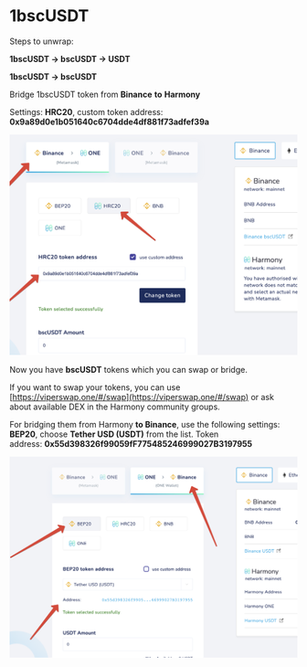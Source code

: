 # 1bscUSDT

Steps to unwrap: 

**1bscUSDT → bscUSDT → USDT**

**1bscUSDT → bscUSDT** 

Bridge 1bscUSDT token from **Binance** **to** **Harmony**

Settings: **HRC20**, custom token address: **0x9a89d0e1b051640c6704dde4df881f73adfef39a**

![1bscUSDT -> bscUSDT .png](../../../.gitbook/assets/1bscUSDT_-_bscUSDT_.png)

Now you have **bscUSDT** tokens which you can swap or bridge. 

If you want to swap your tokens, you can use [https://viperswap.one/#/swap](https://viperswap.one/#/swap) or ask about available DEX in the Harmony community groups.

For bridging them from Harmony **to Binance**, use the following settings:
**BEP20**, choose **Tether USD (USDT)** from the list. 
Token address: **0x55d398326f99059fF775485246999027B3197955**

![ bscUSDT -> USDT.png](../../../.gitbook/assets/_bscUSDT_-_USDT.png)